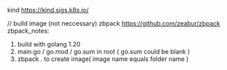 kind
https://kind.sigs.k8s.io/


// build image (not neccessary)
zbpack
https://github.com/zeabur/zbpack
zbpack_notes: 
1. build with golang 1.20
2. main.go / go.mod / go.sum in root ( go.sum could be blank )
3. zbpack . to create image( image name equals folder name )

